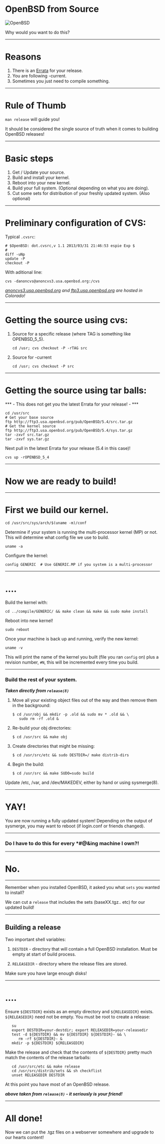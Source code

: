 # OpenBSD from Source

![OpenBSD](https://bolddaemon.com/banner1.gif)

Why would you want to do this?

---

# Reasons

1. There is an [Errata](http://www.openbsd.org/errata55.html) for your release.
2. You are following -current.
3. Sometimes you just need to compile something.

---

# Rule of Thumb

`man release` will guide you!

It should be considered the single source of truth when it comes to building
OpenBSD releases!

---

# Basic steps

1. Get / Update your source.
2. Build and install your kernel.
3. Reboot into your new kernel.
4. Build your full system. (Optional depending on what you are doing).
5. Cut some sets for distribution of your freshly updated system. (Also optional)

---

# Preliminary configuration of CVS:

Typical `.cvsrc`:

```
# $OpenBSD: dot.cvsrc,v 1.1 2013/03/31 21:46:53 espie Exp $
#
diff -uNp
update -P
checkout -P
```

With aditional line:

```
cvs -danoncvs@anoncvs3.usa.openbsd.org:/cvs
```

*[anoncvs3.usa.openbsd.org](http://www.openbsd.org/ftp.html) and [ftp3.usa.openbsd.org](http://www.openbsd.org/ftp.html) are hosted in Colorado!*

---

# Getting the source using cvs:

1. Source for a specific release (where TAG is something like OPENBSD_5_5).

    `cd /usr; cvs checkout -P -rTAG src`

2. Source for -current

    `cd /usr; cvs checkout -P src`

---

# Getting the source using tar balls:

*** - This does not get you the latest Errata for your release! - ***

```
cd /usr/src
# Get your base source
ftp http://ftp3.usa.openbsd.org/pub/OpenBSD/5.4/src.tar.gz
# Get the kernel source
ftp http://ftp3.usa.openbsd.org/pub/OpenBSD/5.4/sys.tar.gz
tar -zxvf src.tar.gz
tar -zxvf sys.tar.gz
```

Next pull in the latest Errata for your release (5.4 in this case)!

```
cvs up -rOPENBSD_5_4
```

---

# Now we are ready to build!

---

# First we build our kernel.

```
cd /usr/src/sys/arch/$(uname -m)/conf
```

Determine if your system is running the multi-processor kernel (MP) or not.
This will determine what config file we use to build.

```
uname -a
```

Configure the kernel:

```
config GENERIC  # Use GENERIC.MP if you system is a multi-processor
```

---
# ....

Build the kernel with:

```
cd ../compile/GENERIC/ && make clean && make && sudo make install
```

Reboot into new kernel!

```
sudo reboot
```

Once your machine is back up and running, verify the new kernel:

```
uname -v
```

This will print the name of the kernel you built (file you ran `config` on)
plus a revision number, `#N`, this will be incremented every time you build.

---

### Build the rest of your system.

***Taken directly from `release(8)`***

1. Move all your existing object files out of the way and then remove them in
the background:
    ```
    $ cd /usr/obj && mkdir -p .old && sudo mv * .old && \
       sudo rm -rf .old &
    ```
2. Re-build your obj directories:
    ```
    $ cd /usr/src && make obj
    ```
3. Create directories that might be missing:
    ```
    $ cd /usr/src/etc && sudo DESTDIR=/ make distrib-dirs
    ```
4. Begin the build:
    ```
    $ cd /usr/src && make SUDO=sudo build
    ```

Update /etc, /var, and /dev/MAKEDEV, either by hand or using sysmerge(8).

---

# YAY!

You are now running a fully updated system! Depending on the output of
sysmerge, you may want to reboot (if login.conf or friends changed).

---

### Do I have to do this for every *#@&ing machine I own?! ###

---

# No.

---

Remember when you installed OpenBSD, it asked you what `sets` you wanted to
install?

We can cut a `release` that includes the sets (baseXX.tgz.. etc) for our
updated build!

---

## Building a release

Two important shell variables:

1. `DESTDIR` - directory that will contain a full OpenBSD installation. Must be
empty at start of build process.

2. `RELEASEDIR` - directory where the release files are stored.

Make sure you have large enough disks!

---

# ....

Ensure `${DESTDIR}` exists as an empty directory and `${RELEASEDIR}` exists.
`${RELEASEDIR}` need not be empty.  You must be root to create a release:

```
   su
   export DESTDIR=your-destdir; export RELEASEDIR=your-releasedir
   test -d ${DESTDIR} && mv ${DESTDIR} ${DESTDIR}- && \
      rm -rf ${DESTDIR}- &
   mkdir -p ${DESTDIR} ${RELEASEDIR}
```

Make the release and check that the contents of `${DESTDIR}` pretty much
match the contents of the release tarballs:

```
   cd /usr/src/etc && make release
   cd /usr/src/distrib/sets && sh checkflist
   unset RELEASEDIR DESTDIR
```

At this point you have most of an OpenBSD release.

***above taken from `release(8)` - it seriously is your friend!***

---

# All done!

Now we can put the .tgz files on a webserver somewhere and upgrade to our
hearts content!
